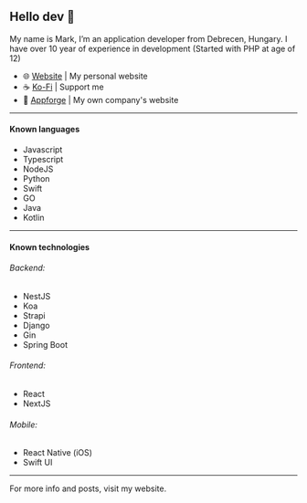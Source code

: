 ## Hello dev 👋

My name is Mark, I’m an application developer from Debrecen, Hungary. I have over 10 year of experience in development (Started with PHP at age of 12)

- 🌐 [Website](https://sqveeze.hu) | My personal website
- ☕️ [Ko-Fi](https://ko-fi.com/sqveeze) | Support me
- 🏢 [Appforge](https://appforge.hu) | My own company's website

---

#### Known languages

- Javascript
- Typescript
- NodeJS
- Python
- Swift
- GO
- Java
- Kotlin

---

#### Known technologies

###### Backend:

- NestJS
- Koa
- Strapi
- Django
- Gin
- Spring Boot

###### Frontend:

- React
- NextJS

###### Mobile:

- React Native (iOS)
- Swift UI

---

For more info and posts, visit my website.
